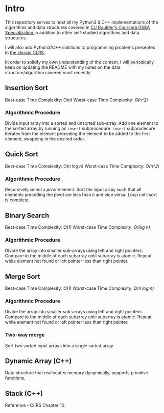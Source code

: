 # Intro
This repository serves to host all my Python3 & C++ implementations of the algorithms and data structures covered in <a href="https://www.coursera.org/specializations/boulder-data-structures-algorithms"> CU Boulder's Coursera DS&A Specialization </a> in addition to other self-studied algorithms and data structures.

I will also add Python3/C++ solutions to programming problems presented in <a href="https://en.wikipedia.org/wiki/Introduction_to_Algorithms"> the classic CLRS </a>.

In order to solidfy my own understanding of the content, I will periodically keep on updating the README with my notes on the data structure/algorithm covered most recently.

## Insertion Sort
Best-case Time Complexity: *O(n)*
Worst-case Time Complexity: *O(n^2)*
### Algorithmic Procedure
Divide input array into a sorted and unsorted sub-array.
Add one element to the sorted array by running an `insert` subprocedure.
`insert` subprodecure iterates from the element preceding the element to be added to the first element, swapping in the desired order.



## Quick Sort
Best-case Time Complexity: *O(n log n)*
Worst-case Time Complexity: *O(n^2)*
### Algorithmic Procedure
Recursively select a *pivot* element. Sort the input array such that all elements preceding the pivot are less than it and vice versa. Loop until sort is complete.



## Binary Search
Best-case Time Complexity: *O(1)*
Worst-case Time Complexity: *O(log n)*
### Algorithmic Procedure
Divide the array into smaller sub-arrays using left and right pointers. Compare to the middle of each subarray until subarray is atomic. Repeat while element not found or left pointer less than right pointer.



## Merge Sort
Best-case Time Complexity: *O(1)*
Worst-case Time Complexity: *O(n log n)*
### Algorithmic Procedure
Divide the array into smaller sub-arrays using left and right pointers. Compare to the middle of each subarray until subarray is atomic. Repeat while element not found or left pointer less than right pointer.

### Two-way merge
Sort two sorted input arrays into a single sorted array.

## Dynamic Array (C++)
Data structure that reallocates memory dynamically, supports primitive functions.

## Stack (C++)
Reference - CLRS Chapter 10.
